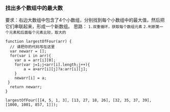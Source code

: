 ### 找出多个数组中的最大数 ###
要求：右边大数组中包含了4个小数组，分别找到每个小数组中的最大值，然后把它们串联起来，形成一个新数组。
思路：
`1.双重循环，获取每个数组元素`
`2.判断第一个元素和后面每个元素比较，取大的`

    function largestOfFour(arr) {
      // 请把你的代码写在这里
      var newarr = [];
      for(var i in arr){
    	var a = arr[i][0];
    	for(var j=1;j<arr[i].length;j++){
    		a = a>arr[i][j]?a:arr[i][j];
    	}
        newarr[i] = a;
     }
      return newarr;
    }
    
    largestOfFour([[4, 5, 1, 3], [13, 27, 18, 26], [32, 35, 37, 39], [1000, 1001, 857, 1]]);